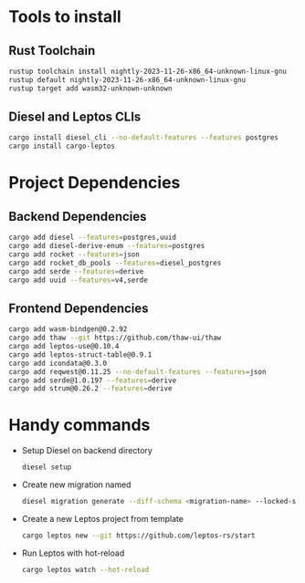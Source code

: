 # Tools to install

## Rust Toolchain
```sh
rustup toolchain install nightly-2023-11-26-x86_64-unknown-linux-gnu
rustup default nightly-2023-11-26-x86_64-unknown-linux-gnu
rustup target add wasm32-unknown-unknown
```

## Diesel and Leptos CLIs
```sh
cargo install diesel_cli --no-default-features --features postgres
cargo install cargo-leptos
```

# Project Dependencies

## Backend Dependencies
```sh
cargo add diesel --features=postgres,uuid
cargo add diesel-derive-enum --features=postgres
cargo add rocket --features=json
cargo add rocket_db_pools --features=diesel_postgres
cargo add serde --features=derive
cargo add uuid --features=v4,serde
```

## Frontend Dependencies
```sh
cargo add wasm-bindgen@0.2.92
cargo add thaw --git https://github.com/thaw-ui/thaw
cargo add leptos-use@0.10.4
cargo add leptos-struct-table@0.9.1
cargo add icondata@0.3.0
cargo add reqwest@0.11.25 --no-default-features --features=json
cargo add serde@1.0.197 --features=derive
cargo add strum@0.26.2 --features=derive
```

# Handy commands
- Setup Diesel on backend directory
  ```sh
  diesel setup
  ```
- Create new migration named <migration-name>
  ```sh
  diesel migration generate --diff-schema <migration-name> --locked-schema
  ```
- Create a new Leptos project from template
  ```sh
  cargo leptos new --git https://github.com/leptos-rs/start
  ```
- Run Leptos with hot-reload
  ```sh
  cargo leptos watch --hot-reload
  ```
